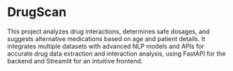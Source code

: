 # DrugScan
This project analyzes drug interactions, determines safe dosages, and suggests alternative medications based on age and patient details. It integrates multiple datasets with advanced NLP models and APIs for accurate drug data extraction and interaction analysis, using FastAPI for the backend and Streamlit for an intuitive frontend.
